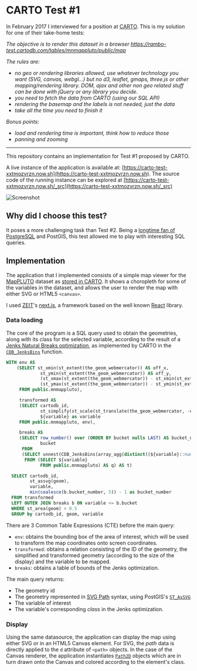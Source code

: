 # CARTO Test #1

In February 2017 I interviewed for a position at [CARTO](http://carto.com/). This is my solution for one of their take-home tests:

*The objective is to render this dataset in a browser https://rambo-test.cartodb.com/tables/mnmappluto/public/map*

*The rules are:*

  - *no geo or rendering libraries allowed, use whatever technology you want (SVG, canvas, webgl...) but no d3, leaflet, gmaps, three.js or other mapping/rendering library. DOM, ajax and other non geo related stuff can be done with jQuery or any library you decide.*
  - *you need to fetch the data from CARTO (using our SQL API)*
  - *rendering the basemap and the labels is not needed, just the data*
  - *take all the time you need to finish it*

*Bonus points:*

  - *load and rendering time is important, think how to reduce those*
  - *panning and zooming*

<hr />

This repository contains an implementation for Test #1 proposed by CARTO.

A live instance of the application is available at: [https://carto-test-xxtmozvrzn.now.sh](https://carto-test-xxtmozvrzn.now.sh). The source code of the running instance can be explored at [https://carto-test-xxtmozvrzn.now.sh/_src](https://carto-test-xxtmozvrzn.now.sh/_src)

![Screenshot](http://dump.jazzido.com/carto_shot.png)

## Why did I choose this test?

It poses a more challenging task than Test #2. Being a [longtime fan of PostgreSQL](https://twitter.com/search?l=&q=postgresql%20from%3Amanuelaristaran&src=typd) and PostGIS, this test allowed me to play with interesting SQL queries.

## Implementation

The application that I implemented consists of a simple map viewer for the [MapPLUTO](https://www1.nyc.gov/site/planning/data-maps/open-data/dwn-pluto-mappluto.page) dataset as [stored in CARTO](https://rambo-test.carto.com/tables/mnmappluto/public). It shows a choropleth for some of the variables in the dataset, and allows the user to render the map with either SVG or HTML5 `<canvas>`.

I used [ZEIT](https://zeit.co)'s [next.js](https://github.com/zeit/next.js), a framework based on the well known [React](https://facebook.github.io/react/) library.

### Data loading

The core of the program is a SQL query used to obtain the geometries, along with its class for the selected variable, according to the result of a [Jenks Natural Breaks optimization](https://en.wikipedia.org/wiki/Jenks_natural_breaks_optimization), as implemented by CARTO in the [`CDB_JenksBins`](https://github.com/CartoDB/cartodb-postgresql/wiki/CDB_JenksBins) function.

``` sql
WITH env AS
    (SELECT st_xmin(st_extent(the_geom_webmercator)) AS off_x,
             st_ymin(st_extent(the_geom_webmercator)) AS off_y,
             (st_xmax(st_extent(the_geom_webmercator)) - st_xmin(st_extent(the_geom_webmercator))) AS width,
             (st_ymax(st_extent(the_geom_webmercator)) - st_ymin(st_extent(the_geom_webmercator))) AS height
     FROM public.mnmappluto),

     transformed AS
     (SELECT cartodb_id,
             st_simplify(st_scale(st_translate(the_geom_webmercator, -env.off_x, -env.off_y), ${width} / width, -${height} / height), 0.2) AS geom,
             ${variable} as variable
     FROM public.mnmappluto, env),

     breaks AS
     (SELECT row_number() over (ORDER BY bucket nulls LAST) AS bucket_number,
             bucket
      FROM
      (SELECT unnest(CDB_JenksBins(array_agg(distinct((${variable}::numeric))), ${num_breaks})) AS bucket
       FROM (SELECT ${variable}
             FROM public.mnmappluto) AS q) AS t)

  SELECT cartodb_id,
         st_assvg(geom),
         variable,
         min(coalesce(b.bucket_number, 5)) - 1 as bucket_number
  FROM transformed
  LEFT OUTER JOIN breaks b ON variable <= b.bucket
  WHERE st_area(geom) > 0.5
  GROUP by cartodb_id, geom, variable
```

There are 3 Common Table Expressions (CTE) before the main query:

- `env`: obtains the bounding box of the area of interest, which will be used to transform the map coordinates onto screen coordinates.
- `transformed`: obtains a relation consisting of the ID of the geometry, the simplified and transformed geometry (according to the size of the display) and the variable to be mapped.
- `breaks`: obtains a table of bounds of the Jenks optimization.

The main query returns:

- The geometry id
- The geometry represented in [SVG Path](https://www.w3.org/TR/SVG/paths.html) syntax, using PostGIS's [`ST_AsSVG`](http://www.postgis.net/docs/ST_AsSVG.html)
- The variable of interest
- The variable's corresponding *class* in the Jenks optimization.

### Display

Using the same datasource, the application can display the map using either SVG or in an HTML5 Canvas element. For SVG, the *path* data is directly applied to the `d` attribute of `<path>` objects. In the case of the Canvas renderer, the application instantiates [`Path2D`](https://developer.mozilla.org/en-US/docs/Web/API/Path2D) objects which are in turn drawn onto the Canvas and colored according to the element's class.
